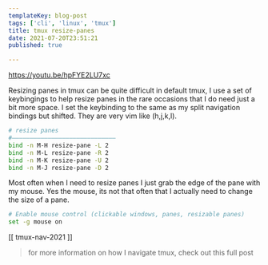 ```yaml
---
templateKey: blog-post
tags: ['cli', 'linux', 'tmux']
title: tmux resize-panes
date: 2021-07-20T23:51:21
published: true

---
```


<https://youtu.be/hpFYE2LU7xc>

Resizing panes in tmux can be quite difficult in default tmux, I
use a set of keybingings to help resize panes in the rare occasions
that I do need just a bit more space.  I set the keybinding to the same as my
split navigation bindings but shifted. They are very vim like (h,j,k,l).

``` bash
# resize panes
#―――――――――――――――――――――――――――――
bind -n M-H resize-pane -L 2
bind -n M-L resize-pane -R 2
bind -n M-K resize-pane -U 2
bind -n M-J resize-pane -D 2
```

Most often when I need to resize panes I just grab the edge of the pane with my
mouse.  Yes the mouse, its not that often that I actually need to change the
size of a pane.

``` bash
# Enable mouse control (clickable windows, panes, resizable panes)
set -g mouse on
```

[[ tmux-nav-2021 ]]

> for more information on how I navigate tmux, check out this full post

